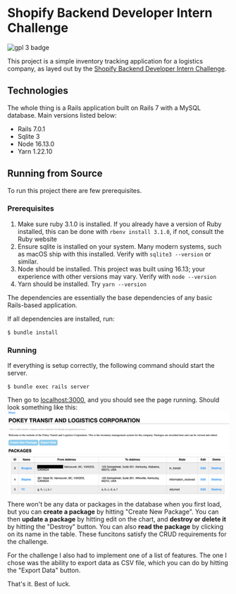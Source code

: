 # Shopify Backend Developer Intern Challenge

![gpl 3 badge](https://img.shields.io/badge/license-GPL%203.0-blue)

This project is a simple inventory tracking application for a logistics company, as layed
out by the [Shopify Backend Developer Intern Challenge](https://docs.google.com/document/d/1z9LZ_kZBUbg-O2MhZVVSqTmvDko5IJWHtuFmIu_Xg1A/edit).

## Technologies
The whole thing is a Rails application built on Rails 7 with
a MySQL database. Main versions listed below:
- Rails 7.0.1
- Sqlite 3
- Node 16.13.0
- Yarn 1.22.10

## Running from Source
To run this project there are few prerequisites.

### Prerequisites
1. Make sure ruby 3.1.0 is installed. If you already have a version of Ruby installed, this can be done with `rbenv install 3.1.0`, if not, consult the Ruby website
1. Ensure sqlite is installed on your system. Many modern systems, such as macOS ship with this installed. Verify with `sqlite3 --version` or similar.
1. Node should be installed. This project was built using 16.13; your experience with other versions may vary. Verify with `node --version`
1. Yarn should be installed. Try `yarn --version`

The dependencies are essentially the base dependencies of any basic Rails-based application.

If all dependencies are installed, run:
```shell
$ bundle install
```

### Running
If everything is setup correctly, the following command should start the server.
```shell
$ bundle exec rails server
```
Then go to [localhost:3000](localhost:3000), and you should see the page running. Should look something like this:
![running screenshot](readme_resources/running.png)
There won't be any data or packages in the database when you first load, but you
can **create a package** by hitting "Create New Package". You can then 
**update a package** by hitting edit on the chart, and **destroy or delete it** by hitting the "Destroy" button. You can also **read the package** by clicking on its name in the table. These funcitons satisfy the CRUD requirements for the challenge.

For the challenge I also had to implement one of a list of features. The one I
chose was the ability to export data as CSV file, which you can do by hitting
the "Export Data" button.

That's it. Best of luck.
